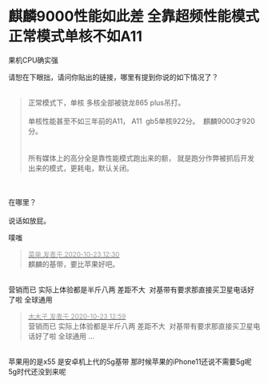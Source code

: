 # 麒麟9000性能如此差 全靠超频性能模式 正常模式单核不如A11


果机CPU确实强

请恕在下眼拙，请问你贴出的链接，哪里有提到你说的如下情况了？<br />
<br /><div class="quote"><blockquote>正常模式下，单核 多核全部被骁龙865 plus吊打。<br />
<br />
单核性能甚至不如三年前的A11， A11&nbsp;&nbsp;gb5单核922分。&nbsp;&nbsp;麒麟9000才920分。<br />
<br />
<br />
所有媒体上的高分全是靠性能模式跑出来的额， 就是跑分作弊被抓后开发出来的模式，更耗电，默认关闭。</blockquote></div><br />
<br />
在哪里？<br />
<br />
说话如放屁。

噗嗤

<div class="quote"><blockquote><font size="2"><a href="https://www.hostloc.com/forum.php?mod=redirect&amp;goto=findpost&amp;pid=9340479&amp;ptid=757559" target="_blank"><font color="#999999">菜单 发表于 2020-10-23 12:30</font></a></font><br />
麒麟的基带，要比苹果好吧。</blockquote></div><br />
营销而已 实际上体验都是半斤八两 差距不大&nbsp;&nbsp;对基带有要求那直接买卫星电话好了啦 全球通用

<div class="quote"><blockquote><font size="2"><a href="https://www.hostloc.com/forum.php?mod=redirect&amp;goto=findpost&amp;pid=9340630&amp;ptid=757559" target="_blank"><font color="#999999">木木子 发表于 2020-10-23 12:59</font></a></font><br />
营销而已 实际上体验都是半斤八两 差距不大&nbsp;&nbsp;对基带有要求那直接买卫星电话好了啦 全球通用 ...</blockquote></div><br />
苹果用的是x55 是安卓机上代的5g基带 那时候苹果的iPhone11还说不需要5g呢 5g时代还没到来呢
